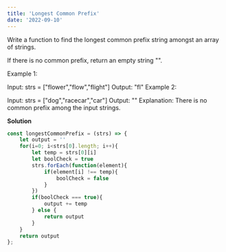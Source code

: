 ```yaml
---
title: 'Longest Common Prefix'
date: '2022-09-10'
---
```


Write a function to find the longest common prefix string amongst an array of strings.

If there is no common prefix, return an empty string "".


Example 1:

Input: strs = ["flower","flow","flight"]
Output: "fl"
Example 2:

Input: strs = ["dog","racecar","car"]
Output: ""
Explanation: There is no common prefix among the input strings.

**Solution**
```js
const longestCommonPrefix = (strs) => {
    let output = ''
    for(i=0; i<strs[0].length; i++){
        let temp = strs[0][i]
        let boolCheck = true
        strs.forEach(function(element){
            if(element[i] !== temp){
                boolCheck = false
            }
        })
        if(boolCheck === true){
            output += temp
        } else {
            return output
        }
    }
    return output
};
```